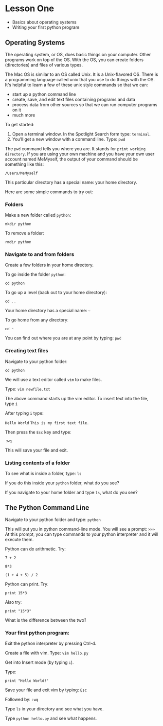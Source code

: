 # Lesson One

- Basics about operating systems
- Writing your first python program

## Operating Systems

The operating system, or OS, does basic things on your computer. Other programs work on top of the OS. With the OS, you can create folders (directories) and files of various types. 

The Mac OS is similar to an OS called Unix. It is a Unix-flavored OS. There is a programming language called unix that you use to do things with the OS. It's helpful to learn a few of these unix style commands so that we can: 

- start up a python command line
- create, save, and edit text files containing programs and data
- process data from other sources so that we can run computer programs on it
- much more

To get started: 

1. Open a terminal window. In the Spotlight Search form type: `terminal`. 
2. You'll get a new window with a command line. Type: `pwd` 

The `pwd` command tells you where you are. It stands for `print working directory`. If you are using your own machine and you have your own user account named MeMyself, the output of your command should be something like this: 

`/Users/MeMyself`

This particular directory has a special name: your home directory. 

Here are some simple commands to try out: 

### Folders
Make a new folder called `python`: 

`mkdir python`

To remove a folder: 

`rmdir python`

### Navigate to and from folders

Create a few folders in your home directory. 

To go inside the folder `python`:

`cd python`

To go up a level (back out to your home directory):

`cd ..`

Your home directory has a special name: `~`

To go home from any directory: 

`cd ~`

You can find out where you are at any point by typing: `pwd`

### Creating text files

Navigate to your python folder: 

`cd python`

We will use a text editor called `vim` to make files. 

Type: `vim newfile.txt`

The above command starts up the vim editor. To insert text into the file, type `i`

After typing `i` type: 

`Hello World`
`This is my first text file.`

Then press the `Esc` key and type: 

`:wq`

This will save your file and exit. 

### Listing contents of a folder

To see what is inside a folder, type: `ls`

If you do this inside your `python` folder, what do you see? 

If you navigate to your home folder and type `ls`, what do you see? 

## The Python Command Line

Navigate to your python folder and type: `python`

This will put you in python command-line mode. You will see a prompt: `>>>`
At this prompt, you can type commands to your python interpreter and it will execute them. 

Python can do arithmetic. Try: 

`7 + 2`

`8*3`

`(1 + 4 + 5) / 2`

Python can print. Try: 

`print 15*3`

Also try: 

`print "15*3"`

What is the difference between the two? 

### Your first python program: 

Exit the python interpreter by pressing Ctrl-d. 

Create a file with vim. Type: `vim hello.py`

Get into Insert mode (by typing `i`). 

Type: 

`print "Hello World!" `

Save your file and exit vim by typing: `Esc`

Followed by: `:wq`

Type `ls` in your directory and see what you have. 

Type `python hello.py` and see what happens. 




